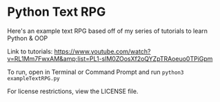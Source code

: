 # Python Text RPG
Here's an example text RPG based off of my series of tutorials to learn Python &amp; OOP

Link to tutorials: https://www.youtube.com/watch?v=RL1Mm7FwxAM&amp;list=PL1-slM0ZOosXf2oQYZpTRAoeuo0TPiGpm

To run, open in Terminal or Command Prompt and run `python3 exampleTextRPG.py`

For license restrictions, view the LICENSE file.
